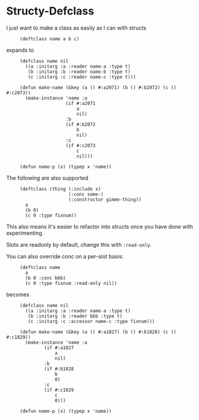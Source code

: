 # Structy-Defclass

I just want to make a class as easily as I can with structs


```
     (deftclass name a b c)
```

expands to

```
     (defclass name nil
       ((a :initarg :a :reader name-a :type t)
        (b :initarg :b :reader name-b :type t)
        (c :initarg :c :reader name-c :type t)))

     (defun make-name (&key (a () #:a2071) (b () #:b2072) (c () #:c2073))
       (make-instance 'name :a
                      (if #:a2071
                          a
                          nil)
                      :b
                      (if #:b2072
                          b
                          nil)
                      :c
                      (if #:c2073
                          c
                          nil)))

     (defun name-p (x) (typep x 'name))
```

The following are also supported

```
	 (deftclass (thing (:include x)
					   (:conc some-)
					   (:constructor gimme-thing))
	   a
	   (b 0)
	   (c 0 :type fixnum))
```

This also means it's easier to refactor into structs once you have done with experimenting.

Slots are readonly by default, change this with `:read-only`.

You can also override conc on a per-slot basis:

```
	 (deftclass name
	   a
	   (b 0 :conc bbb)
	   (c 0 :type fixnum :read-only nil))
```

becomes

```
	 (defclass name nil
	   ((a :initarg :a :reader name-a :type t)
		(b :initarg :b :reader bbb :type t)
		(c :initarg :c :accessor name-c :type fixnum)))

	 (defun make-name (&key (a () #:a1827) (b () #:b1828) (c () #:c1829))
	   (make-instance 'name :a
			  (if #:a1827
				  a
				  nil)
			  :b
			  (if #:b1828
				  b
				  0)
			  :c
			  (if #:c1829
				  c
				  0)))

	 (defun name-p (x) (typep x 'name))
```
